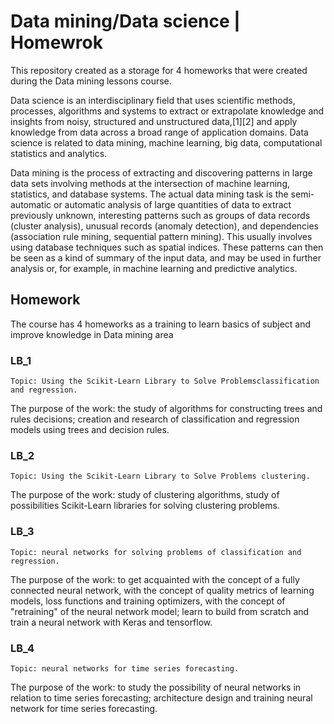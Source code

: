# Data mining/Data science | Homewrok
This repository created as a storage for 4 homeworks that were created during the Data mining lessons course.

Data science is an interdisciplinary field that uses scientific methods, processes, algorithms and systems to extract or extrapolate knowledge and insights from noisy, structured and unstructured data,[1][2] and apply knowledge from data across a broad range of application domains. Data science is related to data mining, machine learning, big data, computational statistics and analytics.

Data mining is the process of extracting and discovering patterns in large data sets involving methods at the intersection of machine learning, statistics, and database systems. 
The actual data mining task is the semi-automatic or automatic analysis of large quantities of data to extract previously unknown, interesting patterns such as groups of data records (cluster analysis), unusual records (anomaly detection), and dependencies (association rule mining, sequential pattern mining). This usually involves using database techniques such as spatial indices. These patterns can then be seen as a kind of summary of the input data, and may be used in further analysis or, for example, in machine learning and predictive analytics.

## Homework

The course has 4 homeworks as a training to learn basics of subject and improve knowledge in Data mining area
### LB_1
    Topic: Using the Scikit-Learn Library to Solve Problemsclassification and regression.
The purpose of the work: the study of algorithms for constructing trees and rules decisions; creation and research of classification and regression models using trees and decision rules.
### LB_2
    Topic: Using the Scikit-Learn Library to Solve Problems clustering.
The purpose of the work: study of clustering algorithms, study of possibilities Scikit-Learn libraries for solving clustering problems.
### LB_3
    Topic: neural networks for solving problems of classification and regression.
The purpose of the work: to get acquainted with the concept of a fully connected neural network, with the concept of quality metrics of learning models, loss functions and training optimizers, with the concept of "retraining" of the neural network model; learn to build from scratch and train a neural network with Keras and tensorflow.
### LB_4
    Topic: neural networks for time series forecasting.
The purpose of the work: to study the possibility of neural networks in relation to time series forecasting; architecture design and training neural network for time series forecasting.
